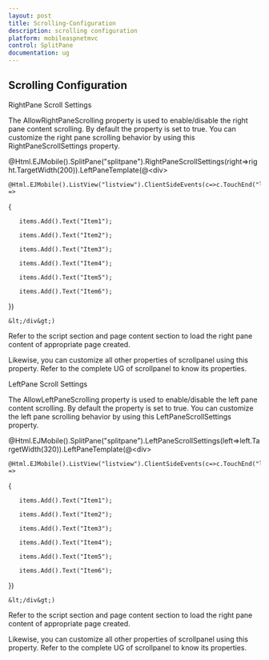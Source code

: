 ```yaml
---
layout: post
title: Scrolling-Configuration
description: scrolling configuration
platform: mobileaspnetmvc
control: SplitPane
documentation: ug
---
```


## Scrolling Configuration

RightPane Scroll Settings

The AllowRightPaneScrolling property is used to enable/disable the right pane content scrolling. By default the property is set to true. You can customize the right pane scrolling behavior by using this RightPaneScrollSettings property. 

@Html.EJMobile().SplitPane("splitpane").RightPaneScrollSettings(right=>right.TargetWidth(200)).LeftPaneTemplate(@&lt;div&gt;

    @Html.EJMobile().ListView("listview").ClientSideEvents(c=>c.TouchEnd("loadContent")).ShowHeader(false).Items(items =>

   {

       items.Add().Text("Item1");

       items.Add().Text("Item2");

       items.Add().Text("Item3");

       items.Add().Text("Item4");

       items.Add().Text("Item5");

       items.Add().Text("Item6");

   })

    &lt;/div&gt;)            





Refer to the script section and page content section to load the right pane content of appropriate page created.

Likewise, you can customize all other properties of scrollpanel using this property. Refer to the complete UG of scrollpanel to know its properties.

LeftPane Scroll Settings

The AllowLeftPaneScrolling property is used to enable/disable the left pane content scrolling. By default the property is set to true. You can customize the left pane scrolling behavior by using this LeftPaneScrollSettings property. 

@Html.EJMobile().SplitPane("splitpane").LeftPaneScrollSettings(left=>left.TargetWidth(320)).LeftPaneTemplate(@&lt;div&gt;

    @Html.EJMobile().ListView("listview").ClientSideEvents(c=>c.TouchEnd("loadContent")).ShowHeader(false).Items(items =>

   {

       items.Add().Text("Item1");

       items.Add().Text("Item2");

       items.Add().Text("Item3");

       items.Add().Text("Item4");

       items.Add().Text("Item5");

       items.Add().Text("Item6");

   })

    &lt;/div&gt;)



Refer to the script section and page content section to load the right pane content of appropriate page created. 

Likewise, you can customize all other properties of scrollpanel using this property. Refer to the complete UG of scrollpanel to know its properties.

